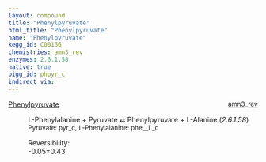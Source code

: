 ```yaml
---
layout: compound
title: "Phenylpyruvate"
html_title: "Phenylpyruvate"
name: "Phenylpyruvate"
kegg_id: C00166
chemistries: amn3_rev
enzymes: 2.6.1.58
native: true
bigg_id: phpyr_c
indirect_via:
---
```

<dl><dt class="rs-product"><a class="link-dark" data-bs-html="true" data-bs-title="KEGG: C00166" data-bs-toggle="tooltip" href="{{ site.url }}{{ site.baseurl }}/compounds/C00166">Phenylpyruvate</a><span style="float: right; max-width: 40%"><a class="link-dark opacity-50" href="{{ site.url }}{{ site.baseurl }}/chemistries/amn3_rev" style="font-size: small; word-wrap: anywhere;">amn3_rev</a></span></dt><dd><p>L-Phenylalanine + Pyruvate ⇄ Phenylpyruvate + L-Alanine (<i>2.6.1.58</i>)<br/><span style="font-size: small;"><span data-bs-html="true" data-bs-title="KEGG: C00022" data-bs-toggle="tooltip">Pyruvate</span>: pyr_c, <span data-bs-html="true" data-bs-title="KEGG: C00079" data-bs-toggle="tooltip">L-Phenylalanine</span>: phe__L_c</span><br/><div class="reversibility_info">Reversibility: <div class="progress" style="flex-direction: row-reverse;"><div aria-valuemax="10" aria-valuemin="0" aria-valuenow="-0.04715357839600747" class="progress-bar bg-success" role="progressbar" style="width: 0.47%"></div><div aria-valuemax="10" aria-valuemin="0" aria-valuenow="-0.04715357839600747" class="progress-bar bg-warning" role="progressbar" style="width: 4.32%"></div></div><span>-0.05±0.43</span><div class="progress"><div aria-valuemax="10" aria-valuemin="0" aria-valuenow="-0.04715357839600747" class="progress-bar bg-danger" role="progressbar" style="width: 0%"></div></div></div></p><dl></dl></dd></dl>